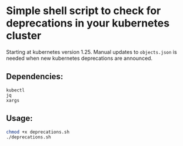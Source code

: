 # Simple shell script to check for deprecations in your kubernetes cluster
Starting at kubernetes version 1.25.
Manual updates to `objects.json` is needed when new kubernetes deprecations are announced.

## Dependencies:
```
kubectl
jq
xargs
```

## Usage:
```bash
chmod +x deprecations.sh
./deprecations.sh
```